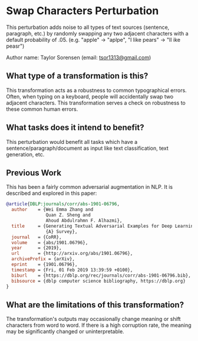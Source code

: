 # Swap Characters Perturbation
This perturbation adds noise to all types of text sources (sentence, paragraph, etc.) by randomly swapping any two adjacent characters with a default probability of .05. (e.g. "apple" -> "aplpe", "I like pears" -> "Il ike peasr")

Author name: Taylor Sorensen (email: tsor1313@gmail.com)

## What type of a transformation is this?
This transformation acts as a robustness to common typographical errors. Often, when typing on a keyboard, people will accidentally swap two adjacent characters. This transformation serves a check on robustness to these common human errors.

## What tasks does it intend to benefit?
This perturbation would benefit all tasks which have a sentence/paragraph/document as input like text classification, 
text generation, etc. 

## Previous Work
This has been a fairly common adversarial augmentation in NLP. It is described and explored in this paper:

```bibtex
@article{DBLP:journals/corr/abs-1901-06796,
  author    = {Wei Emma Zhang and
               Quan Z. Sheng and
               Ahoud Abdulrahmn F. Alhazmi},
  title     = {Generating Textual Adversarial Examples for Deep Learning Models:
               {A} Survey},
  journal   = {CoRR},
  volume    = {abs/1901.06796},
  year      = {2019},
  url       = {http://arxiv.org/abs/1901.06796},
  archivePrefix = {arXiv},
  eprint    = {1901.06796},
  timestamp = {Fri, 01 Feb 2019 13:39:59 +0100},
  biburl    = {https://dblp.org/rec/journals/corr/abs-1901-06796.bib},
  bibsource = {dblp computer science bibliography, https://dblp.org}
}
```
## What are the limitations of this transformation?
The transformation's outputs may occasionally change meaning or shift characters from word to word. If there is a high corruption rate, the meaning may be significantly changed or uninterpretable.

